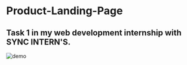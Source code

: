 # Product-Landing-Page

## Task 1 in my web development internship with SYNC INTERN'S.

![demo](demo.gif)
